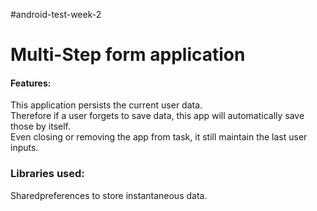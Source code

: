 #android-test-week-2
<h1>Multi-Step form application</h1>

<h4>Features:</h3>
<p>This application persists the current user data.<br>Therefore if a user forgets to save data, this app will automatically save those by itself.<br>Even closing or removing the app from task, it still maintain the last user inputs.</p>
<h3>Libraries used:</h3>
<p>Sharedpreferences to store instantaneous data.</p>